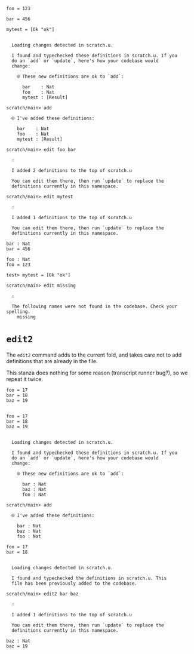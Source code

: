 ``` unison
foo = 123

bar = 456

mytest = [Ok "ok"]
```

``` ucm

  Loading changes detected in scratch.u.

  I found and typechecked these definitions in scratch.u. If you
  do an `add` or `update`, here's how your codebase would
  change:
  
    ⍟ These new definitions are ok to `add`:
    
      bar    : Nat
      foo    : Nat
      mytest : [Result]

```
``` ucm
scratch/main> add

  ⍟ I've added these definitions:
  
    bar    : Nat
    foo    : Nat
    mytest : [Result]

scratch/main> edit foo bar

  ☝️
  
  I added 2 definitions to the top of scratch.u
  
  You can edit them there, then run `update` to replace the
  definitions currently in this namespace.

scratch/main> edit mytest

  ☝️
  
  I added 1 definitions to the top of scratch.u
  
  You can edit them there, then run `update` to replace the
  definitions currently in this namespace.

```
``` unison:added-by-ucm scratch.u
bar : Nat
bar = 456

foo : Nat
foo = 123
```

``` unison:added-by-ucm scratch.u
test> mytest = [Ok "ok"]
```

``` ucm
scratch/main> edit missing

  ⚠️
  
  The following names were not found in the codebase. Check your spelling.
    missing

```
# `edit2`

The `edit2` command adds to the current fold, and takes care not to add definitions that are already in the file.

This stanza does nothing for some reason (transcript runner bug?), so we repeat it twice.

``` unison
foo = 17
bar = 18
baz = 19
```

``` ucm

```
``` unison
foo = 17
bar = 18
baz = 19
```

``` ucm

  Loading changes detected in scratch.u.

  I found and typechecked these definitions in scratch.u. If you
  do an `add` or `update`, here's how your codebase would
  change:
  
    ⍟ These new definitions are ok to `add`:
    
      bar : Nat
      baz : Nat
      foo : Nat

```
``` ucm
scratch/main> add

  ⍟ I've added these definitions:
  
    bar : Nat
    baz : Nat
    foo : Nat

```
``` unison
foo = 17
bar = 18
```

``` ucm

  Loading changes detected in scratch.u.

  I found and typechecked the definitions in scratch.u. This
  file has been previously added to the codebase.

```
``` ucm
scratch/main> edit2 bar baz

  ☝️
  
  I added 1 definitions to the top of scratch.u
  
  You can edit them there, then run `update` to replace the
  definitions currently in this namespace.

```
``` unison:added-by-ucm scratch.u
baz : Nat
baz = 19
```


